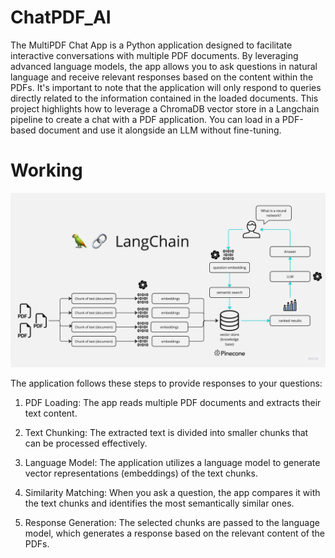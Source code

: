 # ChatPDF_AI
The MultiPDF Chat App is a Python application designed to facilitate interactive conversations with multiple PDF documents. By leveraging advanced language models, the app allows you to ask questions in natural language and receive relevant responses based on the content within the PDFs. It's important to note that the application will only respond to queries directly related to the information contained in the loaded documents. This project highlights how to leverage a ChromaDB vector store in a Langchain pipeline to create a chat with a PDF application. You can load in a PDF-based document and use it alongside an LLM without fine-tuning.



# Working

![App Screenshot](images/PDF-LangChain.jpg)


The application follows these steps to provide responses to your questions:

1. PDF Loading: The app reads multiple PDF documents and extracts their text content.

2. Text Chunking: The extracted text is divided into smaller chunks that can be processed effectively.

3. Language Model: The application utilizes a language model to generate vector representations (embeddings) of the text chunks.

4. Similarity Matching: When you ask a question, the app compares it with the text chunks and identifies the most semantically similar ones.

5. Response Generation: The selected chunks are passed to the language model, which generates a response based on the relevant content of the PDFs.
